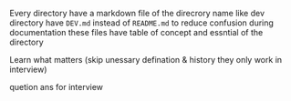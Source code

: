 Every directory have a markdown file of the direcrory name like dev directory have `DEV.md` instead of `README.md` to reduce confusion during documentation these files have table of concept and essntial of the directory

Learn what matters (skip unessary defination & history they only work in interview)

quetion ans for interview